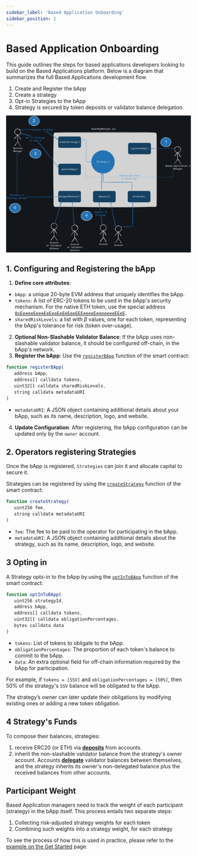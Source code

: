 ```yaml
---
sidebar_label: 'Based Application Onboarding'
sidebar_position: 2
--- 
```

 

# Based Application Onboarding

This guide outlines the steps for based applications developers looking to build on the Based Applications platform. Below is a diagram that summarizes the full Based Applications development flow.

1. Create and Register the bApp
2. Create a strategy
3. Opt-in Strategies to the bApp
4. Strategy is secured by token deposits or validator balance delegation

![bApp Flow](../../../static/img/bapp-onboarding-dark.png)

<!-- <div className="theme-code-block">
  <img src="../../../static/img/bapp-onboarding-light.png" className="light-mode-only" alt="bApp Flow Light Mode" />
  <img src="../../../static/img/bapp-onboarding-dark.png" className="dark-mode-only" alt="bApp Flow Dark Mode" />
</div> -->
<!-- ## 0. Developing a Based Application Middleware smart contract

The `BAppManager` smart contract developed by SSV Labs accepts registrations of BApps that implement a specific interface. This is outlined [in this dedicated page](./smart-contracts/based-app-middleware-example.md), that also provides a simple example. -->


## 1. Configuring and Registering the bApp

1. **Define core attributes**:
- `bApp`: a unique 20-byte EVM address that uniquely identifies the bApp.
- `tokens`:  A list of ERC-20 tokens to be used in the bApp's security mechanism. For the native ETH token, use the special address [`0xEeeeeEeeeEeEeeEeEeEeeEEEeeeeEeeeeeeeEEeE`](https://github.com/ssvlabs/based-applications/blob/main/src/BasedAppManager.sol#L62).
- `sharedRiskLevels`: a list with $\beta$ values, one for each token, representing the bApp's tolerance for risk (token over-usage).
2. **Optional Non-Slashable Validator Balance**: If the bApp uses non-slashable validator balance, it should be configured off-chain, in the bApp's network.
3. **Register the bApp**: Use the [`registerBApp`](./smart-contracts/BasedAppManager#registerbappbapp-tokens-sharedrisklevels-metadatauri) function of the smart contract:
```javascript
function registerBApp(
   address bApp,
   address[] calldata tokens,
   uint32[] calldata sharedRiskLevels,
   string calldata metadataURI
)
```
- `metadataURI`: A JSON object containing additional details about your bApp, such as its name, description, logo, and website.
4. **Update Configuration**: After registering, the bApp configuration can be updated only by the `owner` account.

## 2. Operators registering Strategies

Once the bApp is registered, `Strategies` can join it and allocate capital to secure it.

Strategies can be registered by using the [`createStrategy`](./smart-contracts/BasedAppManager#createstrategyfee-metadatauri) function of the smart contract:
```javascript
function createStrategy(
   uint256 fee,
   string calldata metadataURI
)
```
- `fee`: The fee to be paid to the operator for participating in the bApp.
- `metadataURI`: A JSON object containing additional details about the strategy, such as its name, description, logo, and website.

## 3 Opting in

A Strategy opts-in to the bApp by using the [`optInToBApp`](./smart-contracts/BasedAppManager#optintobappstrategyid-bapp-tokens-obligationpercentages-data) function of the smart contract:
```javascript
function optInToBApp(
   uint256 strategyId,
   address bApp,
   address[] calldata tokens,
   uint32[] calldata obligationPercentages,
   bytes calldata data
)
```
- `tokens`: List of tokens to obligate to the bApp.
- `obligationPercentages`: The proportion of each token's balance to commit to the bApp.
- `data`: An extra optional field for off-chain information required by the bApp for participation.

For example, if `tokens = [SSV]` and `obligationPercentages = [50%]`, then 50% of the strategy's `SSV` balance will be obligated to the bApp.

The strategy’s owner can later update their obligations by modifying existing ones or adding a new token obligation.

## 4 Strategy's Funds

To compose their balances, strategies:
1. receive ERC20 (or ETH) via [**deposits**](https://github.com/ssvlabs/based-applications/blob/main/src/BasedAppManager.sol#L376) from accounts.
2. inherit the non-slashable validator balance from the strategy's owner account. Accounts [**delegate**](https://github.com/ssvlabs/based-applications/blob/main/src/BasedAppManager.sol#L201) validator balances between themselves, and the strategy inherits its owner's non-delegated balance plus the received balances from other accounts.

## Participant Weight

Based Application managers need to track the weight of each participant (strategy) in the bApp itself. This process entails two separate steps:

1. Collecting risk-adjusted strategy weights for each token
2. Combining such weights into a strategy weight, for each strategy

To see the process of how this is used in practice, please refer to the [example on the Get Started](./get-started.md) page.